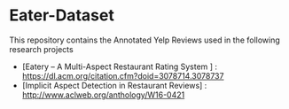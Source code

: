 Eater-Dataset
===============
This repository contains the Annotated Yelp Reviews used in the following research projects
* [Eatery – A Multi-Aspect Restaurant Rating System ] : https://dl.acm.org/citation.cfm?doid=3078714.3078737
* [Implicit Aspect Detection in Restaurant Reviews] : http://www.aclweb.org/anthology/W16-0421

